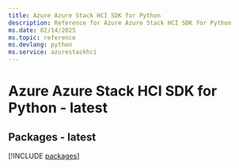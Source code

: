 ```yaml
---
title: Azure Azure Stack HCI SDK for Python
description: Reference for Azure Azure Stack HCI SDK for Python
ms.date: 02/14/2025
ms.topic: reference
ms.devlang: python
ms.service: azurestackhci
---
```

# Azure Azure Stack HCI SDK for Python - latest
## Packages - latest
[!INCLUDE [packages](azure-stack-hci-index.md)]